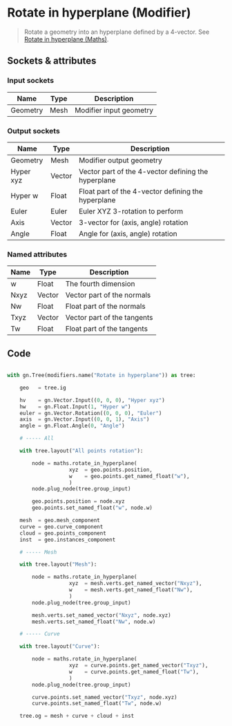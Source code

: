 # Rotate in hyperplane (Modifier)

> Rotate a geometry into an hyperplane defined by a 4-vector. See [Rotate in hyperplane (Maths)](rotate_in_hyperplane.md).

## Sockets & attributes

### Input sockets

| Name        | Type        | Description                                                           |
| ----------- | ----------- | --------------------------------------------------------------------- |
| Geometry    | Mesh        | Modifier input geometry                                               |

### Output sockets

| Name        | Type        | Description                                                           |
| ----------- | ----------- | --------------------------------------------------------------------- |
| Geometry    | Mesh        | Modifier output geometry                                              |
| Hyper xyz   | Vector      | Vector part of the 4-vector defining the hyperplane                   |
| Hyper w     | Float       | Float part of the 4-vector defining the hyperplane                    |
| Euler       | Euler       | Euler XYZ 3-rotation to perform                                       |
| Axis        | Vector      | 3-vector for (axis, angle) rotation                                   |
| Angle       | Float       | Angle for (axis, angle) rotation                                      |

### Named attributes

| Name        | Type        | Description                                                           |
| ----------- | ----------- | --------------------------------------------------------------------- |
| w           | Float       | The fourth dimension                                                  |
| Nxyz        | Vector      | Vector part of the normals                                            |
| Nw          | Float       | Float part of the normals                                             |
| Txyz        | Vector      | Vector part of the tangents                                           |
| Tw          | Float       | Float part of the tangents                                           |


## Code

``` python

with gn.Tree(modifiers.name("Rotate in hyperplane")) as tree:

    geo   = tree.ig

    hv    = gn.Vector.Input((0, 0, 0), "Hyper xyz")
    hw    = gn.Float.Input(1, "Hyper w")
    euler = gn.Vector.Rotation((0, 0, 0), "Euler")
    axis  = gn.Vector.Input((0, 0, 1), "Axis")
    angle = gn.Float.Angle(0, "Angle")

    # ----- All

    with tree.layout("All points rotation"):

        node = maths.rotate_in_hyperplane(
                    xyz  = geo.points.position,
                    w    = geo.points.get_named_float("w"),
                    )
        node.plug_node(tree.group_input)

        geo.points.position = node.xyz
        geo.points.set_named_float("w", node.w)

    mesh  = geo.mesh_component
    curve = geo.curve_component
    cloud = geo.points_component
    inst  = geo.instances_component

    # ----- Mesh

    with tree.layout("Mesh"):

        node = maths.rotate_in_hyperplane(
                    xyz  = mesh.verts.get_named_vector("Nxyz"),
                    w    = mesh.verts.get_named_float("Nw"),
                    )
        node.plug_node(tree.group_input)

        mesh.verts.set_named_vector("Nxyz", node.xyz)
        mesh.verts.set_named_float("Nw", node.w)

    # ----- Curve

    with tree.layout("Curve"):

        node = maths.rotate_in_hyperplane(
                    xyz  = curve.points.get_named_vector("Txyz"),
                    w    = curve.points.get_named_float("Tw"),
                    )
        node.plug_node(tree.group_input)

        curve.points.set_named_vector("Txyz", node.xyz)
        curve.points.set_named_float("Tw", node.w)

    tree.og = mesh + curve + cloud + inst        

```

